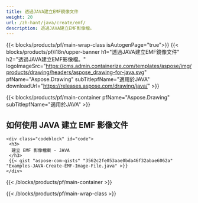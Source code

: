 ```yaml
---
title: 透過JAVA建立EMF鏡像文件
weight: 20
url: /zh-hant/java/create/emf/
description: 透過JAVA建立EMF影像檔。
---
```


{{< blocks/products/pf/main-wrap-class isAutogenPage="true">}}
{{< blocks/products/pf/i18n/upper-banner h1="透過JAVA建立EMF鏡像文件" h2="透過JAVA建立EMF影像檔。" logoImageSrc="https://cms.admin.containerize.com/templates/aspose/img/products/drawing/headers/aspose_drawing-for-java.svg" pfName="Aspose.Drawing" subTitlepfName="適用於JAVA" downloadUrl="https://releases.aspose.com/drawing/java/" >}}

{{< blocks/products/pf/main-container pfName="Aspose.Drawing" subTitlepfName="適用於JAVA" >}}

<h2>如何使用 JAVA 建立 EMF 影像文件</h2>

    <div class="codeblock" id="code">
     <h3>
      建立 EMF 影像檔案 - JAVA
     </h3>
     {{< gist "aspose-com-gists" "3562c2fe053aae0bda46f32abae6062a" "Examples-JAVA-Create-EMF-Image-File.java" >}}
    </div>

{{< /blocks/products/pf/main-container >}}


{{< /blocks/products/pf/main-wrap-class >}}
